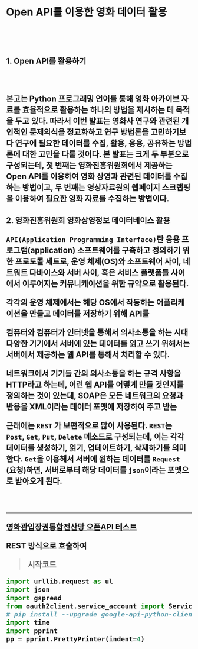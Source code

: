 <h1> Open API를 이용한 영화 데이터 활용

ㅤ

<h2> 1. Open API를 활용하기


ㅤ

본고는 Python 프로그래밍 언어를 통해 영화 아카이브 자료를 효율적으로 활용하는 하나의 방법을 제시하는 데 목적을 두고 있다. 따라서 이번 발표는 영화사 연구와 관련된 개인적인 문제의식을 정교화하고 연구 방법론을 고민하기보다 연구에 필요한 데이터를 수집, 활용, 응용, 공유하는 방법론에 대한 고민을 다룰 것이다. 본 발표는 크게 두 부분으로 구성되는데, 첫 번째는 영화진흥위원회에서 제공하는 Open API를 이용하여 영화 상영과 관련된 데이터를 수집하는 방법이고, 두 번째는 영상자료원의 웹페이지 스크랩핑을 이용하여 필요한 영화 자료를 수집하는 방법이다.        




<h2> 2. 영화진흥위원회 영화상영정보 데이터베이스 활용   

`API(Application Programming Interface)`란 응용 프로그램(application) 소프트웨어를 구측하고 정의하기 위한 프로토콜 세트로, 운영 체제(OS)와 소프트웨어 사이, 네트워트 다바이스와 서버 사이, 혹은 서비스 플랫폼들 사이에서 이루어지는 커뮤니케이션을 위한 규약으로 활용된다.  

각각의 운영 체제에서는 해당 OS에서 작동하는 어플리케이션을 만들고 데이터를 저장하기 위해 API를  

컴퓨터와 컴퓨터가 인터넷을 통해서 의사소통을 하는 시대 
다양한 기기에서 서버에 있는 데이터를 읽고 쓰기 위해서는 서버에서 제공하는 웹 API를 통해서 처리할 수 있다. 


네트워크에서 기기들 간의 의사소통을 하는 규격 사항을 HTTP라고 하는데, 이런 웹 API를 어떻게 만들 것인지를 정의하는 것이 있는데, SOAP은 모든 네트워크의 요청과 반응을 XML이라는 데이터 포맷에 저장하여 주고 받는  

근래에는 `REST` 가 보편적으로 많이 사용된다. `REST`는 `Post`, `Get`, `Put`, `Delete` 메소드로 구성되는데, 이는 각각 데이터를 생성하기, 읽기, 업데이트하기, 삭제하기를 의미한다. `Get`을 이용해서 서버에 원하는 데이터를 `Request` (요청)하면, 서버로부터 해당 데이터를 `json`이라는 포맷으로 받아오게 된다. 
ㅤ


ㅤ

***

[영화관입장권통합전산망 오픈API 테스트](http://www.kobis.or.kr/kobisopenapi/homepg/main/main.do)

REST 방식으로 호출하여 

> 시작코드 
```python
import urllib.request as ul
import json
import gspread
from oauth2client.service_account import ServiceAccountCredentials 
# pip install --upgrade google-api-python-client
import time
import pprint
pp = pprint.PrettyPrinter(indent=4)

```

